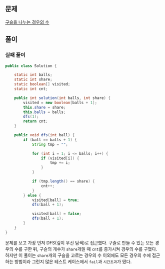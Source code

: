 ## 문제

[구슬을 나누는 경우의 수](https://school.programmers.co.kr/learn/courses/30/lessons/120840)

## 풀이

### 실패 풀이

```java
public class Solution {

    static int balls;
    static int share;
    static boolean[] visited;
    static int cnt;

    public int solution(int balls, int share) {
        visited = new boolean[balls + 1];
        this.share = share;
        this.balls = balls;
        dfs(1);
        return cnt;
    }

    public void dfs(int ball) {
        if (ball == balls + 1) {
            String tmp = "";

            for (int i = 1; i <= balls; i++) {
                if (visited[i]) {
                    tmp += i;
                }
            }

            if (tmp.length() == share) {
                cnt++;
            }
        } else {
            visited[ball] = true;
            dfs(ball + 1);

            visited[ball] = false;
            dfs(ball + 1);
        }
    }
}
```

문제를 보고 가장 먼저 DFS(깊이 우선 탐색)로 접근했다.
구슬로 만들 수 있는 모든 경우의 수를 구한 뒤, 구슬의 개수가 `share`개일 때 `cnt`를 증가시켜 경우의 수를 구했다.<br>
하지만 이 풀이는 `share`개의 구슬을 고르는 경우의 수 이외에도 모든 경우의 수에 접근하는 방법이라 그런지 많은 테스트 케이스에서 `fail`과 `시간초과`가 떴다.
